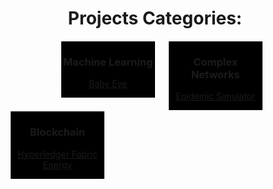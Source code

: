   <div align="center" style="height:600px;">    
    <h1>Projects Categories:</h1>
    <div style="float:left;border:1px solid white;width:150px;background-color:black;margin-left:20%">
      <h3>Machine Learning</h3>
        <p><a href="babyeye.html">Baby Eye</a></p>
    </div>
    <div style="float:left;border:1px solid white;width:150px;margin-left:20px;background-color:black;">
      <h3>Complex Networks</h3>
        <p><a href="epidemic-simulator.html">Epidemic Simulator</a></p>
    </div>
    <div style="float:left;border:1px solid white;width:150px;margin-left:20px;background-color:black;">
      <h3>Blockchain</h3>
        <p><a href="hyperledger.html">Hyperledger Fabric Energy</a></p>
      <!--h3>Raspberry & Domotic</h3-->
    </div>
  </div>

